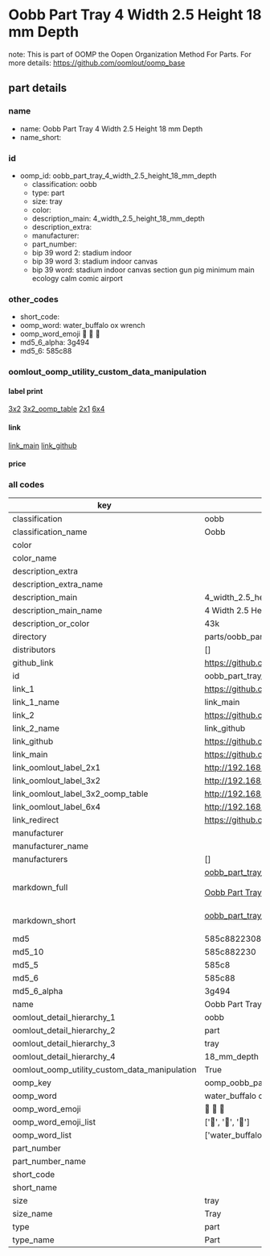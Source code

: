 # Oobb Part Tray 4 Width 2.5 Height 18 mm Depth  

note: This is part of OOMP the Oopen Organization Method For Parts. For more details: https://github.com/oomlout/oomp_base

##  part details
  







### name
* name: Oobb Part Tray 4 Width 2.5 Height 18 mm Depth
* name_short: 
### id
* oomp_id: oobb_part_tray_4_width_2.5_height_18_mm_depth
  * classification: oobb
  * type: part
  * size: tray
  * color: 
  * description_main: 4_width_2.5_height_18_mm_depth
  * description_extra: 
  * manufacturer: 
  * part_number: 
  * bip 39 word 2: stadium indoor
  * bip 39 word 3: stadium indoor canvas
  * bip 39 word: stadium indoor canvas section gun pig minimum main ecology calm comic airport

### other_codes
* short_code: 
* oomp_word: water_buffalo ox wrench
* oomp_word_emoji :water_buffalo: :ox: :wrench:
* md5_6_alpha: 3g494
* md5_6: 585c88






### oomlout_oomp_utility_custom_data_manipulation
#### label print
[3x2](http://192.168.1.245:1112/?label=oomp%203g494)
[3x2_oomp_table](http://192.168.1.108:1112/?label=oomp%203g494)
[2x1](http://192.168.1.242:1112/?label=oomp%203g494)
[6x4](http://192.168.1.55:1112/?label=oomp%203g494)    

#### link

[link_main](https://github.com/oomlout/oomlout_oomp_version_1_messy/tree/main/parts/oobb_part_tray_4_width_2.5_height_18_mm_depth) [link_github](https://github.com/oomlout/oomlout_oomp_version_1_messy/tree/main/parts/oobb_part_tray_4_width_2.5_height_18_mm_depth)                             

#### price







### all codes 
| key | value |  
| --- | --- |  
| classification | oobb |  
| classification_name | Oobb |  
| color |  |  
| color_name |  |  
| description_extra |  |  
| description_extra_name |  |  
| description_main | 4_width_2.5_height_18_mm_depth |  
| description_main_name | 4 Width 2.5 Height 18 mm Depth |  
| description_or_color | 43k |  
| directory | parts/oobb_part_tray_4_width_2.5_height_18_mm_depth |  
| distributors | [] |  
| github_link | https://github.com/oomlout/oomlout_oomp_part_src/tree/main/parts/oobb_part_tray_4_width_2.5_height_18_mm_depth |  
| id | oobb_part_tray_4_width_2.5_height_18_mm_depth |  
| link_1 | https://github.com/oomlout/oomlout_oomp_version_1_messy/tree/main/parts/oobb_part_tray_4_width_2.5_height_18_mm_depth |  
| link_1_name | link_main |  
| link_2 | https://github.com/oomlout/oomlout_oomp_version_1_messy/tree/main/parts/oobb_part_tray_4_width_2.5_height_18_mm_depth |  
| link_2_name | link_github |  
| link_github | https://github.com/oomlout/oomlout_oomp_version_1_messy/tree/main/parts/oobb_part_tray_4_width_2.5_height_18_mm_depth |  
| link_main | https://github.com/oomlout/oomlout_oomp_version_1_messy/tree/main/parts/oobb_part_tray_4_width_2.5_height_18_mm_depth |  
| link_oomlout_label_2x1 | http://192.168.1.242:1112/?label=oomp%203g494 |  
| link_oomlout_label_3x2 | http://192.168.1.245:1112/?label=oomp%203g494 |  
| link_oomlout_label_3x2_oomp_table | http://192.168.1.108:1112/?label=oomp%203g494 |  
| link_oomlout_label_6x4 | http://192.168.1.55:1112/?label=oomp%203g494 |  
| link_redirect | https://github.com/oomlout/oomlout_oomp_version_1_messy/tree/main/parts/oobb_part_tray_4_width_2.5_height_18_mm_depth |  
| manufacturer |  |  
| manufacturer_name |  |  
| manufacturers | [] |  
| markdown_full | [oobb_part_tray_4_width_2.5_height_18_mm_depth](none)<br>[](none)<br>[Oobb Part Tray 4 Width 2.5 Height 18 Mm Depth](none)<br><br> |  
| markdown_short | [oobb_part_tray_4_width_2.5_height_18_mm_depth](none)<br><br> |  
| md5 | 585c8822308651a29233fc2a435cc69f |  
| md5_10 | 585c882230 |  
| md5_5 | 585c8 |  
| md5_6 | 585c88 |  
| md5_6_alpha | 3g494 |  
| name | Oobb Part Tray 4 Width 2.5 Height 18 mm Depth |  
| oomlout_detail_hierarchy_1 | oobb |  
| oomlout_detail_hierarchy_2 | part |  
| oomlout_detail_hierarchy_3 | tray |  
| oomlout_detail_hierarchy_4 | 18_mm_depth |  
| oomlout_oomp_utility_custom_data_manipulation | True |  
| oomp_key | oomp_oobb_part_tray_4_width_2.5_height_18_mm_depth |  
| oomp_word | water_buffalo ox wrench |  
| oomp_word_emoji | :water_buffalo: :ox: :wrench: |  
| oomp_word_emoji_list | [':water_buffalo:', ':ox:', ':wrench:'] |  
| oomp_word_list | ['water_buffalo', 'ox', 'wrench'] |  
| part_number |  |  
| part_number_name |  |  
| short_code |  |  
| short_name |  |  
| size | tray |  
| size_name | Tray |  
| type | part |  
| type_name | Part |  
